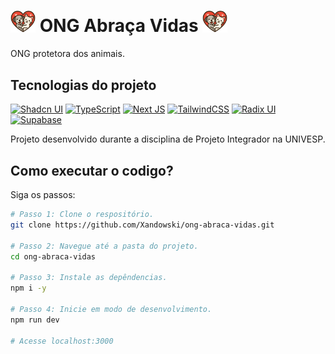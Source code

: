 # <img src="public/logo.svg" width="40"> ONG Abraça Vidas <img src="public/logo.svg" width="40">

ONG protetora dos animais.

## Tecnologias do projeto

[![Shadcn UI](https://img.shields.io/badge/shadcn%20ui-161618.svg?style=for-the-badge&logo=shadcnui&logoColor=white)](https://ui.shadcn.com/)
[![TypeScript](https://img.shields.io/badge/typescript-%23007ACC.svg?style=for-the-badge&logo=typescript&logoColor=white)](https://www.typescriptlang.org/)
[![Next JS](https://img.shields.io/badge/Next-black?style=for-the-badge&logo=next.js&logoColor=white)](https://nextjs.org/)
[![TailwindCSS](https://img.shields.io/badge/tailwindcss-%2338B2AC.svg?style=for-the-badge&logo=tailwind-css&logoColor=white)](https://tailwindcss.com/)
[![Radix UI](https://img.shields.io/badge/radix%20ui-161618.svg?style=for-the-badge&logo=radix-ui&logoColor=white)](https://www.radix-ui.com/)
[![Supabase](https://img.shields.io/badge/Supabase-3ECF8E?style=for-the-badge&logo=supabase&logoColor=white)](https://supabase.com/)

Projeto desenvolvido durante a disciplina de Projeto Integrador na UNIVESP.

## Como executar o codigo?

Siga os passos:

```sh
# Passo 1: Clone o respositório.
git clone https://github.com/Xandowski/ong-abraca-vidas.git

# Passo 2: Navegue até a pasta do projeto.
cd ong-abraca-vidas

# Passo 3: Instale as depêndencias.
npm i -y

# Passo 4: Inicie em modo de desenvolvimento.
npm run dev

# Acesse localhost:3000
```
